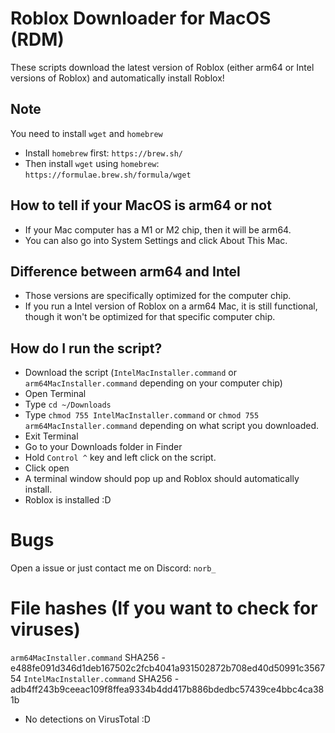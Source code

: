 # Roblox Downloader for MacOS (RDM)
These scripts download the latest version of Roblox (either arm64 or Intel versions of Roblox) and automatically install Roblox!

## Note
You need to install `wget` and `homebrew`
- Install `homebrew` first: `https://brew.sh/`
- Then install `wget` using `homebrew`: `https://formulae.brew.sh/formula/wget`

## How to tell if your MacOS is arm64 or not
- If your Mac computer has a M1 or M2 chip, then it will be arm64. 
- You can also go into System Settings and click About This Mac.

## Difference between arm64 and Intel
- Those versions are specifically optimized for the computer chip.
- If you run a Intel version of Roblox on a arm64 Mac, it is still functional, though it won't be optimized for that specific computer chip.

## How do I run the script?
- Download the script (`IntelMacInstaller.command` or `arm64MacInstaller.command` depending on your computer chip)
- Open Terminal
- Type `cd ~/Downloads`
- Type `chmod 755 IntelMacInstaller.command` or `chmod 755 arm64MacInstaller.command` depending on what script you downloaded.
- Exit Terminal
- Go to your Downloads folder in Finder
- Hold `Control ^` key and left click on the script.
- Click open
- A terminal window should pop up and Roblox should automatically install.
- Roblox is installed :D

# Bugs 
Open a issue or just contact me on Discord: `norb_`

# File hashes (If you want to check for viruses)
`arm64MacInstaller.command` SHA256 - e488fe091d346d1deb167502c2fcb4041a931502872b708ed40d50991c356754
`IntelMacInstaller.command` SHA256 - adb4ff243b9ceeac109f8ffea9334b4dd417b886bdedbc57439ce4bbc4ca381b
- No detections on VirusTotal :D
